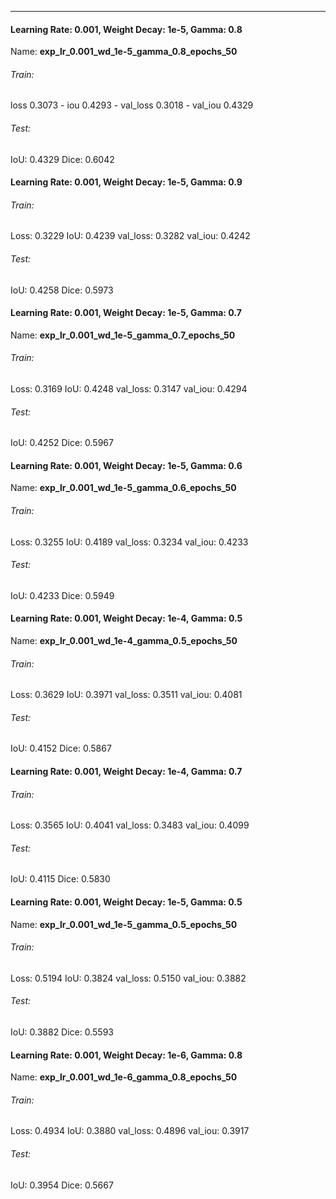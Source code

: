 ***
#### Learning Rate: 0.001, Weight Decay: 1e-5, Gamma: 0.8
Name: **exp_lr_0.001_wd_1e-5_gamma_0.8_epochs_50**

###### Train:
loss 0.3073 - iou 0.4293 - val_loss 0.3018 - val_iou 0.4329

###### Test:
IoU: 0.4329
Dice: 0.6042

#### Learning Rate: 0.001, Weight Decay: 1e-5, Gamma: 0.9

###### Train:
Loss: 0.3229
IoU: 0.4239
val_loss: 0.3282
val_iou: 0.4242

###### Test:
IoU: 0.4258
Dice: 0.5973
#### Learning Rate: 0.001, Weight Decay: 1e-5, Gamma: 0.7
Name: **exp_lr_0.001_wd_1e-5_gamma_0.7_epochs_50**
###### Train:
Loss: 0.3169
IoU: 0.4248 
val_loss: 0.3147
val_iou: 0.4294
###### Test:
IoU: 0.4252
Dice: 0.5967

#### Learning Rate: 0.001, Weight Decay: 1e-5, Gamma: 0.6
Name: **exp_lr_0.001_wd_1e-5_gamma_0.6_epochs_50**

###### Train:
Loss: 0.3255
IoU: 0.4189
val_loss: 0.3234
val_iou: 0.4233
###### Test:
IoU: 0.4233
Dice: 0.5949

#### Learning Rate: 0.001, Weight Decay: 1e-4, Gamma: 0.5
Name: **exp_lr_0.001_wd_1e-4_gamma_0.5_epochs_50**
###### Train:
Loss: 0.3629
IoU: 0.3971
val_loss: 0.3511
val_iou: 0.4081
###### Test:
IoU: 0.4152
Dice: 0.5867

#### Learning Rate: 0.001, Weight Decay: 1e-4, Gamma: 0.7
###### Train:
Loss: 0.3565
IoU: 0.4041 
val_loss: 0.3483
val_iou: 0.4099
###### Test:
IoU: 0.4115
Dice: 0.5830

#### Learning Rate: 0.001, Weight Decay: 1e-5, Gamma: 0.5
Name: **exp_lr_0.001_wd_1e-5_gamma_0.5_epochs_50**
###### Train:
Loss: 0.5194
IoU: 0.3824 
val_loss: 0.5150 
val_iou: 0.3882
###### Test:
IoU: 0.3882
Dice: 0.5593

#### Learning Rate: 0.001, Weight Decay: 1e-6, Gamma: 0.8
Name: **exp_lr_0.001_wd_1e-6_gamma_0.8_epochs_50**

###### Train:
Loss: 0.4934
IoU: 0.3880
val_loss: 0.4896
val_iou: 0.3917
###### Test:
IoU: 0.3954
Dice: 0.5667